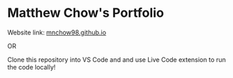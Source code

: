 # Matthew Chow's Portfolio
Website link: [mnchow98.github.io](https://mnchow98.github.io/portfolio/)

OR 

Clone this repository into VS Code and and use Live Code extension to run the code locally!
